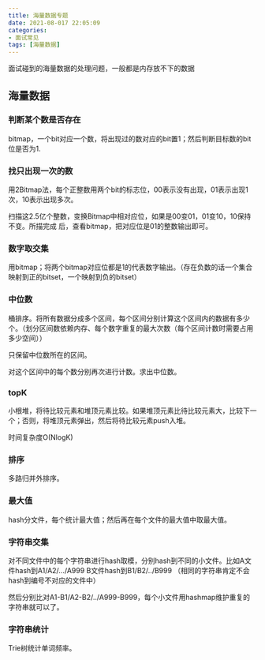 ```yaml
---
title: 海量数据专题
date: 2021-08-017 22:05:09
categories: 
- 面试常见
tags: [海量数据]
---
```

面试碰到的海量数据的处理问题，一般都是内存放不下的数据

<!---more--->

## 海量数据

### 判断某个数是否存在

bitmap，一个bit对应一个数，将出现过的数对应的bit置1；然后判断目标数的bit位是否为1.

### 找只出现一次的数
用2Bitmap法，每个正整数用两个bit的标志位，00表示没有出现，01表示出现1次，10表示出现多次。 

扫描这2.5亿个整数，变换Bitmap中相对应位，如果是00变01，01变10，10保持不变。所描完成 后，查看bitmap，把对应位是01的整数输出即可。


### 数字取交集
用bitmap；将两个bitmap对应位都是1的代表数字输出。（存在负数的话一个集合映射到正的bitset，一个映射到负的bitset）

### 中位数

桶排序。将所有数据分成多个区间，每个区间分别计算这个区间内的数据有多少个。（划分区间数依赖内存、每个数字重复的最大次数（每个区间计数时需要占用多少空间））

只保留中位数所在的区间。

对这个区间中的每个数分别再次进行计数。求出中位数。

### topK

小根堆，将待比较元素和堆顶元素比较。如果堆顶元素比待比较元素大，比较下一个；否则，将堆顶元素弹出，然后将待比较元素push入堆。

时间复杂度O(NlogK)


### 排序

多路归并外排序。

### 最大值
hash分文件，每个统计最大值；然后再在每个文件的最大值中取最大值。


### 字符串交集
对不同文件中的每个字符串进行hash取模，分别hash到不同的小文件。比如A文件hash到A1/A2/.../A999  B文件hash到B1/B2/../B999 （相同的字符串肯定不会hash到编号不对应的文件中）

然后分别比对A1-B1/A2-B2/../A999-B999，每个小文件用hashmap维护重复的字符串就可以了。



### 字符串统计
Trie树统计单词频率。